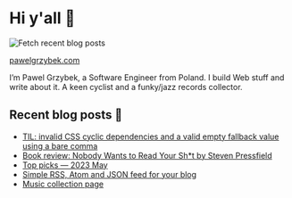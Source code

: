 # Hi y'all 👋

![Fetch recent blog posts](https://github.com/pawelgrzybek/pawelgrzybek/workflows/Fetch%20recent%20blog%20posts/badge.svg)

[pawelgrzybek.com](https://pawelgrzybek.com)

I’m Pawel Grzybek, a Software Engineer from Poland. I build Web stuff and write about it. A keen cyclist and a funky/jazz records collector.

## Recent blog posts 📝

<!-- FEED-START -->
- [TIL: invalid CSS cyclic dependencies and a valid empty fallback value using a bare comma](https://pawelgrzybek.com/til-invalid-css-cyclic-dependencies-and-a-valid-empty-fallback-value-using-a-bare-comma/)
- [Book review: Nobody Wants to Read Your Sh*t by Steven Pressfield](https://pawelgrzybek.com/book-review-nobody-wants-to-read-your-shit-by-steven-pressfield/)
- [Top picks — 2023 May](https://pawelgrzybek.com/top-picks-2023-may/)
- [Simple RSS, Atom and JSON feed for your blog](https://pawelgrzybek.com/simple-rss-atom-and-json-feed-for-your-blog/)
- [Music collection page](https://pawelgrzybek.com/music-collection-page/)
<!-- FEED-END -->